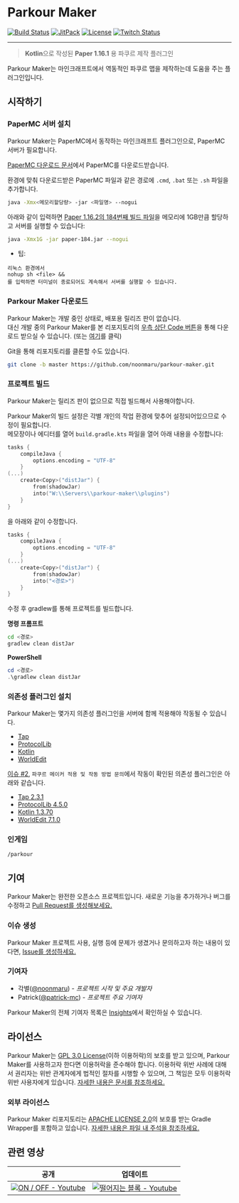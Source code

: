 # Parkour Maker

[![Build Status](https://travis-ci.org/noonmaru/parkour-maker.svg?branch=master)](https://travis-ci.org/noonmaru/parkour-maker)
[![JitPack](https://img.shields.io/jitpack/v/github/noonmaru/parkour-maker)](https://jitpack.io/#noonmaru/parkour-maker)
[![License](https://img.shields.io/github/license/noonmaru/parkour-maker)](https://github.com/noonmaru/parkour-maker/blob/master/LICENSE)
[![Twitch Status](https://img.shields.io/twitch/status/hptgrm)](https://twitch.tv/hptgrm)

---

> **Kotlin**으로 작성된 **Paper 1.16.1** 용 파쿠르 제작 플러그인

Parkour Maker는 마인크래프트에서 역동적인 파쿠르 맵을 제작하는데 도움을 주는 플러그인입니다.  

## 시작하기

### PaperMC 서버 설치

Parkour Maker는 PaperMC에서 동작하는 마인크래프트 플러그인으로, PaperMC 서버가 필요합니다.  

[PaperMC 다운로드 문서](https://papermc.io/downloads)에서 PaperMC를 다운로드받습니다.

환경에 맞춰 다운로드받은 PaperMC 파일과 같은 경로에 `.cmd`, `.bat` 또는 `.sh` 파일을 추가합니다.

```bash
java -Xmx<메모리할당량> -jar <파일명> --nogui
```

아래와 같이 입력하면 [Paper 1.16.2의 184번째 빌드 파일](https://github.com/PaperMC/Paper/commit/43e5174a0157c04709f8132ab3711237d76d0954)을 메모리에 1GB만큼 할당하고 서버를 실행할 수 있습니다:

```bash
java -Xmx1G -jar paper-184.jar --nogui
```

* 팁:
```
리눅스 환경에서
nohup sh <file> &&
를 입력하면 터미널이 종료되어도 계속해서 서버를 실행할 수 있습니다.
```

### Parkour Maker 다운로드

Parkour Maker는 개발 중인 상태로, 배포용 릴리즈 판이 없습니다.  
대신 개발 중의 Parkour Maker를 본 리포지토리의 [우측 상단 Code 버튼](https://github.com/noonmaru/parkour-maker/archive/master.zip)을 통해 다운로드 받으실 수 있습니다. (또는 [여기](https://github.com/noonmaru/parkour-maker/archive/master.zip)를 클릭)  

Git을 통해 리포지토리를 클론할 수도 있습니다.  

```bash
git clone -b master https://github.com/noonmaru/parkour-maker.git
```

### 프로젝트 빌드

Parkour Maker는 릴리즈 판이 없으므로 직접 빌드해서 사용해야합니다.  

Parkour Maker의 빌드 설정은 각별 개인의 작업 환경에 맞추어 설정되어있으므로 수정이 필요합니다.  
메모장이나 에디터를 열어 `build.gradle.kts` 파일을 열어 아래 내용을 수정합니다:
```kts
tasks {
    compileJava {
        options.encoding = "UTF-8"
    }
(...)
    create<Copy>("distJar") {
        from(shadowJar)
        into("W:\\Servers\\parkour-maker\\plugins")
    }
}
```
을 아래와 같이 수정합니다.  

```kts
tasks {
    compileJava {
        options.encoding = "UTF-8"
    }
(...)
    create<Copy>("distJar") {
        from(shadowJar)
        into("<경로>")
    }
}
```

수정 후 gradlew를 통해 프로젝트를 빌드합니다.  

**명령 프롬프트**
```bash
cd <경로>
gradlew clean distJar
```

**PowerShell**
```PowerShell
cd <경로>
.\gradlew clean distJar
```

### 의존성 플러그인 설치
Parkour Maker는 몇가지 의존성 플러그인을 서버에 함께 적용해야 작동될 수 있습니다.

* [Tap](https://github.com/noonmaru/tap)
* [ProtocolLib](https://www.spigotmc.org/resources/protocollib.1997/)
* [Kotlin](https://github.com/noonmaru/kotlin-plugin)
* [WorldEdit](https://dev.bukkit.org/projects/worldedit)

[이슈 #2](https://github.com/noonmaru/parkour-maker/issues/2), `파쿠르 메이커 적용 및 작동 방법 문의`에서 작동이 확인된 의존성 플러그인은 아래와 같습니다.

* [Tap 2.3.1](https://github.com/noonmaru/tap/releases/download/2.3.4/tap-2.3.4-dist.jar)
* [ProtocolLib 4.5.0](https://repo.dmulloy2.net/nexus/repository/releases/com/comphenix/protocol/ProtocolLib/4.5.0/ProtocolLib-4.5.0.jar)
* [Kotlin 1.3.70](https://github.com/noonmaru/kotlin-plugin/releases/download/1.3.70/kotlin-1.3.70-lib.jar)
* [WorldEdit 7.1.0](https://media.forgecdn.net/files/2869/453/worldedit-bukkit-7.1.0.jar)

### 인게임
```
/parkour
```

## 기여
Parkour Maker는 완전한 오픈소스 프로젝트입니다. 새로운 기능을 추가하거나 버그를 수정하고 [Pull Request를 생성해보세요.](https://github.com/noonmaru/parkour-maker/compare)

### 이슈 생성
Parkour Maker 프로젝트 사용, 실행 등에 문제가 생겼거나 문의하고자 하는 내용이 있다면, [Issue를 생성하세요.](https://github.com/noonmaru/parkour-maker/issues/new/choose)

### 기여자

* 각별([@noonmaru](https://github.com/noonmaru)) - _프로젝트 시작 및 주요 개발자_
* Patrick([@patrick-mc](https://github.com/patrick-mc)) - _프로젝트 주요 기여자_

Parkour Maker의 전체 기여자 목록은 [Insights](https://github.com/noonmaru/parkour-maker/graphs/contributors)에서 확인하실 수 있습니다.

## 라이선스
Parkour Maker는 [GPL 3.0 License](./LICENSE)(이하 이용허락)의 보호를 받고 있으며, Parkour Maker를 사용하고자 한다면 이용허락을 준수해야 합니다. 이용허락 위반 사례에 대해서 권리자는 위반 관계자에게 법적인 절차를 시행할 수 있으며, 그 책임은 모두 이용허락 위반 사용자에게 있습니다. [자세한 내용은 문서를 참조하세요.](./LICENSE)

### 외부 라이선스
Parkour Maker 리포지토리는 [APACHE LICENSE 2.0](https://choosealicense.com/licenses/apache-2.0/)의 보호를 받는 Gradle Wrapper를 포함하고 있습니다. [자세한 내용은 파일 내 주석을 참조하세요.](./gradlew)

## 관련 영상

| 공개 | 업데이트 |
| --- | --- |
| [![ON / OFF - Youtube](https://img.youtube.com/vi/Kfg0RvjHzD0/0.jpg)](https://www.youtube.com/watch?v=Kfg0RvjHzD0) | [![떨어지는 블록 - Youtube](https://img.youtube.com/vi/3nq2CraRkH0/0.jpg)](https://www.youtube.com/watch?v=3nq2CraRkH0) |

